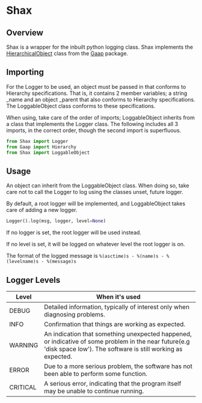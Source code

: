 # Shax
## Overview
Shax is a wrapper for the inbuilt python logging class. Shax implements the [HierarchicalObject](https://github.com/Xett/Gaap/wiki/HierarchicalObject) class from the [Gaap](https://github.com/Xett/Gaap) package.
## Importing
For the Logger to be used, an object must be passed in that conforms to Hierarchy specifications. That is, it contains 2 member variables; a string \_name and an object \_parent that also conforms to Hierarchy specifications. The LoggableObject class conforms to these specifications. 

When using, take care of the order of imports; LoggableObject inherits from a class that implements the Logger class. The following includes all 3 imports, in the correct order, though the second import is superfluous.
```python
from Shax import Logger
from Gaap import Hierarchy
from Shax import LoggableObject
```
## Usage
An object can inherit from the LoggableObject class. When doing so, take care not to call the Logger to log using the classes unset, future logger. 

By default, a root logger will be implemented, and LoggableObject takes care of adding a new logger.
```python
Logger().log(msg, logger, level=None)
```
If no logger is set, the root logger will be used instead.

If no level is set, it will be logged on whatever level the root logger is on.

The format of the logged message is `%(asctime)s - %(name)s - %(levelname)s - %(message)s`
## Logger Levels
Level|When it's used
-----|--------------
DEBUG|Detailed information, typically of interest only when diagnosing problems.  
INFO|Confirmation that things are working as expected.
WARNING|An indication that something unexpected happened, or indicative of some problem in the near future(e.g 'disk space low'). The software is still working as expected.
ERROR|Due to a more serious problem, the software has not been able to perform some function.
CRITICAL|A serious error, indicating that the program itself may be unable to continue running.

